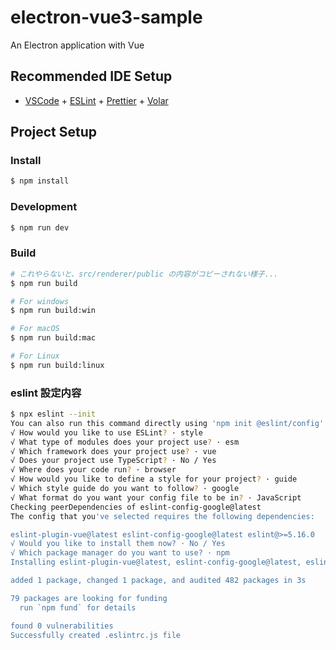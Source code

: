 # electron-vue3-sample

An Electron application with Vue

## Recommended IDE Setup

- [VSCode](https://code.visualstudio.com/) + [ESLint](https://marketplace.visualstudio.com/items?itemName=dbaeumer.vscode-eslint) + [Prettier](https://marketplace.visualstudio.com/items?itemName=esbenp.prettier-vscode) + [Volar](https://marketplace.visualstudio.com/items?itemName=Vue.volar)

## Project Setup

### Install

```bash
$ npm install
```

### Development

```bash
$ npm run dev
```

### Build

```bash
# これやらないと、src/renderer/public の内容がコピーされない様子...
$ npm run build

# For windows
$ npm run build:win

# For macOS
$ npm run build:mac

# For Linux
$ npm run build:linux
```

### eslint 設定内容

``` bash
$ npx eslint --init
You can also run this command directly using 'npm init @eslint/config'.
√ How would you like to use ESLint? · style
√ What type of modules does your project use? · esm
√ Which framework does your project use? · vue
√ Does your project use TypeScript? · No / Yes
√ Where does your code run? · browser
√ How would you like to define a style for your project? · guide
√ Which style guide do you want to follow? · google
√ What format do you want your config file to be in? · JavaScript
Checking peerDependencies of eslint-config-google@latest
The config that you've selected requires the following dependencies:

eslint-plugin-vue@latest eslint-config-google@latest eslint@>=5.16.0
√ Would you like to install them now? · No / Yes
√ Which package manager do you want to use? · npm
Installing eslint-plugin-vue@latest, eslint-config-google@latest, eslint@>=5.16.0

added 1 package, changed 1 package, and audited 482 packages in 3s

79 packages are looking for funding
  run `npm fund` for details

found 0 vulnerabilities
Successfully created .eslintrc.js file
```

